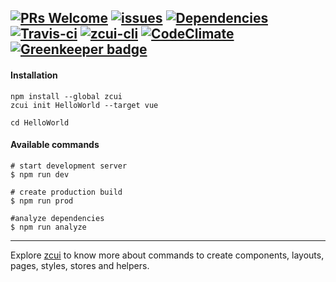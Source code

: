 [![PRs Welcome](https://img.shields.io/badge/PRs-welcome-brightgreen.svg?style=flat-square)](http://makeapullrequest.com)
[![issues](https://img.shields.io/github/issues/hamidraza/zcui-vue.svg?style=flat-square)](https://github.com/hamidraza/zcui-vue/issues)
[![Dependencies](https://david-dm.org/hamidraza/zcui-vue/dev-status.svg?style=flat-square)](https://david-dm.org/hamidraza/zcui-vue?type=dev)
[![Travis-ci](https://img.shields.io/travis/hamidraza/zcui-vue.svg?style=flat-square)](https://travis-ci.org/hamidraza/zcui-vue/)
[![zcui-cli](https://img.shields.io/badge/cli-zcui-blue.svg?style=flat-square)](https://github.com/ZoomCar/zcui)
[![CodeClimate](https://img.shields.io/codeclimate/github/hamidraza/zcui-vue.svg?style=flat-square)](https://codeclimate.com/github/hamidraza/zcui-vue)
[![Greenkeeper badge](https://badges.greenkeeper.io/hamidraza/zcui-vue.svg)](https://greenkeeper.io/)
---


#### Installation

```
npm install --global zcui
zcui init HelloWorld --target vue
```

```
cd HelloWorld
```

#### Available commands

```
# start development server
$ npm run dev

# create production build
$ npm run prod

#analyze dependencies
$ npm run analyze
```

---

Explore [zcui](https://github.com/ZoomCar/zcui "zcui cli") to know more about commands to create components, layouts, pages, styles, stores and helpers.

